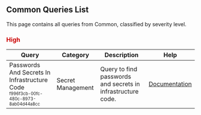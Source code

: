 ## Common Queries List
This page contains all queries from Common, classified by severity level.

### <span style="color:#C00">**High**</span>

|            Query            |Category|Description|Help|
|-----------------------------|---|---|---|
|Passwords And Secrets In Infrastructure Code<br/><sup><sub>f996f3cb-00fc-480c-8973-8ab04d44a8cc</sub></sup>|Secret Management|Query to find passwords and secrets in infrastructure code.|<a href="https://kics.io/">Documentation</a><br/>|


